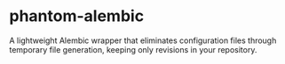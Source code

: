 # phantom-alembic
A lightweight Alembic wrapper that eliminates configuration files through temporary file generation, keeping only revisions in your repository.
